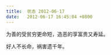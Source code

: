 ```yaml
---
title:  状态 2012-06-17
date:   2012-06-17 16:45:04 +0800
---
```


为善的受贫穷更命短，造恶的享富贵又寿延。

好人不长命，祸害遗千年。

<!--36-->

